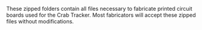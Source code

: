 These zipped folders contain all files necessary to fabricate printed circuit boards used for the Crab Tracker. Most fabricators will accept these zipped files without modifications.
